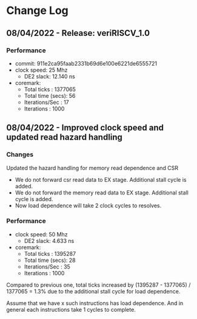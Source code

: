 # Change Log

## 08/04/2022 - Release: veriRISCV_1.0

### Performance

- commit: 911e2ca95faab2331b69d6e100e6221de6555721
- clock speed: 25 Mhz
  - DE2 slack: 12.140 ns
- coremark:
  - Total ticks      : 1377065
  - Total time (secs): 56
  - Iterations/Sec   : 17
  - Iterations       : 1000

## 08/04/2022 - Improved clock speed and updated read hazard handling

### Changes

Updated the hazard handling for memory read dependence and CSR

- We do not forward csr read data to EX stage. Additional stall cycle is added.
- We do not forward the memory read data to EX stage. Additional stall cycle is added.
- Now load dependence will take 2 clock cycles to resolves.

### Performance

- clock speed: 50 Mhz
  - DE2 slack: 4.633 ns
- coremark:
  - Total ticks      : 1395287
  - Total time (secs): 28
  - Iterations/Sec   : 35
  - Iterations       : 1000

Compared to previous one, total ticks increased by (1395287 - 1377065) / 1377065 = 1.3% due to the additional stall cycle for load dependence.

Assume that we have x such instructions has load dependence. And in general each instructions take 1 cycles to complete.
